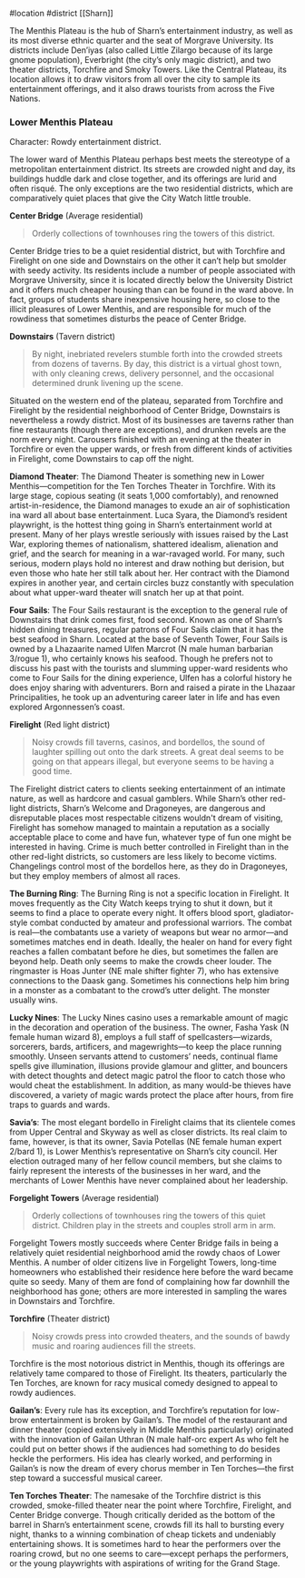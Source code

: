 #location #district [[Sharn]]

The Menthis Plateau is the hub of Sharn’s entertainment industry, as well as its most diverse ethnic quarter and the seat of Morgrave University. Its districts include Den’iyas (also called Little Zilargo because of its large gnome population), Everbright (the city’s only magic district), and two theater districts, Torchfire and Smoky Towers. Like the Central Plateau, its location allows it to draw visitors from all over the city to sample its entertainment offerings, and it also draws tourists from across the Five Nations.

### **Lower Menthis Plateau**
Character: Rowdy entertainment district.

The lower ward of Menthis Plateau perhaps best meets the stereotype of a metropolitan entertainment district. Its streets are crowded night and day, its buildings huddle dark and close together, and its offerings are lurid and often risqué. The only exceptions are the two residential districts, which are comparatively quiet places that give the City Watch little trouble.

**Center Bridge** (Average residential)

> Orderly collections of townhouses ring the towers of this district.

Center Bridge tries to be a quiet residential district, but with Torchfire and Firelight on one side and Downstairs on the other it can’t help but smolder with seedy activity. Its residents include a number of people associated with Morgrave University, since it is located directly below the University District and it offers much cheaper housing than can be found in the ward above. In fact, groups of students share inexpensive housing here, so close to the illicit pleasures of Lower Menthis, and are responsible for much of the rowdiness that sometimes disturbs the peace of Center Bridge.

**Downstairs** (Tavern district)

> By night, inebriated revelers stumble forth into the crowded streets from dozens of taverns. By day, this district is a virtual ghost town, with only cleaning crews, delivery personnel, and the occasional determined drunk livening up the scene.

Situated on the western end of the plateau, separated from Torchfire and Firelight by the residential neighborhood of Center Bridge, Downstairs is nevertheless a rowdy district. Most of its businesses are taverns rather than fine restaurants (though there are exceptions), and drunken revels are the norm every night. Carousers finished with an evening at the theater in Torchfire or even the upper wards, or fresh from different kinds of activities in Firelight, come Downstairs to cap off the night.

**Diamond Theater**: The Diamond Theater is something new in Lower Menthis—competition for the Ten Torches Theater in Torchfire. With its large stage, copious seating (it seats 1,000 comfortably), and renowned artist-in-residence, the
Diamond manages to exude an air of sophistication ina ward all about base entertainment. Luca Syara, the Diamond’s resident playwright, is the hottest thing going in Sharn’s entertainment world at present. Many of her plays wrestle seriously with issues raised by the Last War, exploring themes of nationalism, shattered idealism, alienation and grief, and the search for meaning in a war-ravaged world. For many, such serious, modern plays hold no interest and draw nothing but derision, but even those who hate her still talk about her. Her contract with the Diamond expires in another year, and certain circles buzz constantly with speculation about what upper-ward theater will snatch her up at that point.

**Four Sails**: The Four Sails restaurant is the exception to the general rule of Downstairs that drink comes first, food second. Known as one of Sharn’s hidden dining treasures, regular patrons of Four Sails claim that it has the best seafood in Sharn. Located at the base of Seventh Tower, Four Sails is owned by a Lhazaarite named Ulfen Marcrot (N male human barbarian 3/rogue 1), who certainly knows his seafood. Though he prefers not to discuss his past with the tourists and slumming upper-ward residents who come to Four Sails for the dining experience, Ulfen has a colorful history he does enjoy sharing with adventurers. Born and raised a pirate in the Lhazaar Principalities, he took up an adventuring career later in life and has even explored Argonnessen’s coast.

**Firelight** (Red light district)

> Noisy crowds fill taverns, casinos, and bordellos, the sound of laughter spilling out onto the dark streets. A great deal seems to be going on that appears illegal, but everyone seems to be having a good time.
> 

The Firelight district caters to clients seeking entertainment of an intimate nature, as well as hardcore and casual gamblers. While Sharn’s other red-light districts, Sharn’s Welcome and Dragoneyes, are dangerous and disreputable places most respectable citizens wouldn't dream of visiting, Firelight has somehow managed to maintain a reputation as a socially acceptable place to come and have fun, whatever type of fun one might be interested in having. Crime is much better controlled in Firelight than in the other red-light districts, so customers are less likely to become victims. Changelings control most of the bordellos here, as they do in Dragoneyes, but they employ members of almost all races.

**The Burning Ring**: The Burning Ring is not a specific location in Firelight. It moves frequently as the City Watch keeps trying to shut it down, but it seems to find a place to operate every night. It offers blood sport, gladiator-style combat conducted by amateur and professional warriors. The combat is real—the combatants use a variety of weapons but wear no armor—and sometimes matches end in death. Ideally, the healer on hand for every fight reaches a fallen combatant before he dies, but sometimes the fallen are beyond help. Death only seems to make the crowds cheer louder.
The ringmaster is Hoas Junter (NE male shifter fighter 7), who has extensive connections to the Daask gang. Sometimes his connections help him bring in a monster as a combatant to the crowd’s utter delight. The monster usually wins.

**Lucky Nines**: The Lucky Nines casino uses a remarkable amount of magic in the decoration and operation of the business. The owner, Fasha Yask (N female human wizard 8), employs a full staff of spellcasters—wizards, sorcerers, bards, artificers, and magewrights—to keep the place running smoothly. Unseen servants attend to customers’ needs, continual flame spells give illumination, illusions provide glamour and glitter, and bouncers with detect thoughts and detect magic patrol the floor to catch those who would cheat the establishment. In addition, as many would-be thieves have discovered, a variety of magic wards protect the place after hours, from fire traps to guards and wards.

**Savia’s**: The most elegant bordello in Firelight claims that its clientele comes from Upper Central and Skyway as well as closer districts. Its real claim to fame, however, is that its owner, Savia Potellas (NE female human expert 2/bard 1), is
Lower Menthis’s representative on Sharn’s city council. Her election outraged many of her fellow council members, but she claims to fairly represent the interests of the businesses in her ward, and the merchants of Lower Menthis have never complained about her leadership.

**Forgelight Towers** (Average residential)

> Orderly collections of townhouses ring the towers of this quiet district. Children play in the streets and couples stroll arm in arm.
> 

Forgelight Towers mostly succeeds where Center Bridge fails in being a relatively quiet residential neighborhood amid the rowdy chaos of Lower Menthis. A number of older citizens live in Forgelight Towers, long-time homeowners who established their residence here before the ward became quite so seedy. Many of them are fond of complaining how far downhill the neighborhood has gone; others are more interested in sampling the wares in Downstairs and Torchfire.

**Torchfire** (Theater district)

> Noisy crowds press into crowded theaters, and the sounds of bawdy music and roaring audiences fill the streets.
> 

Torchfire is the most notorious district in Menthis, though its offerings are relatively tame compared to those of Firelight. Its theaters, particularly the Ten Torches, are known for racy musical comedy designed to appeal to rowdy audiences.

**Gailan’s**: Every rule has its exception, and Torchfire’s reputation for low-brow entertainment is broken by Gailan’s. The model of the restaurant and dinner theater (copied extensively in Middle Menthis particularly) originated with the innovation of Gailan Uthran (N male half-orc expert As who felt he could put on better shows if the audiences had something to do besides heckle the performers. His idea has clearly worked, and performing in Gailan’s is now the dream of every chorus member in Ten Torches—the first step toward a successful musical career.

**Ten Torches Theater**: The namesake of the Torchfire district is this crowded, smoke-filled theater near the point where Torchfire, Firelight, and Center Bridge converge. Though critically derided as the bottom of the barrel in Sharn’s entertainment scene, crowds fill its hall to bursting every night, thanks to a winning combination of cheap tickets and undeniably entertaining shows. It is sometimes hard to hear the performers over the roaring crowd, but no one seems to care—except perhaps the performers, or the young playwrights with aspirations of writing for the Grand Stage.
